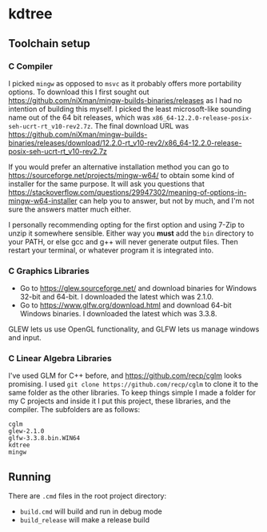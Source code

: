 # kdtree

## Toolchain setup

### C Compiler

I picked `mingw` as opposed to `msvc` as it probably offers more portability options.
To download this I first sought out <https://github.com/niXman/mingw-builds-binaries/releases>
as I had no intention of building this myself.
I picked the least microsoft-like sounding name out of the 64 bit releases, which was `x86_64-12.2.0-release-posix-seh-ucrt-rt_v10-rev2.7z`. The final download URL was <https://github.com/niXman/mingw-builds-binaries/releases/download/12.2.0-rt_v10-rev2/x86_64-12.2.0-release-posix-seh-ucrt-rt_v10-rev2.7z>

If you would prefer an alternative installation method you can go to <https://sourceforge.net/projects/mingw-w64/> to obtain some kind of installer for the same purpose. It will ask you questions that <https://stackoverflow.com/questions/29947302/meaning-of-options-in-mingw-w64-installer> can help you to answer, but not by much, and I'm not sure the answers matter much either.

I personally recommending opting for the first option and using 7-Zip to unzip it somewhere sensible. Either way you __must__ add the `bin` directory to your PATH, or else gcc and g++ will never generate output files. Then restart your terminal, or whatever program it is integrated into.

### C Graphics Libraries

- Go to <https://glew.sourceforge.net/> and download binaries for Windows 32-bit and 64-bit. I downloaded the latest which was 2.1.0.
- Go to <https://www.glfw.org/download.html> and download 64-bit Windows binaries. I downloaded the latest which was 3.3.8.

GLEW lets us use OpenGL functionality, and GLFW lets us manage windows and input.

### C Linear Algebra Libraries

I've used GLM for C++ before, and <https://github.com/recp/cglm> looks promising. I used `git clone https://github.com/recp/cglm` to clone it to the same folder as the other libraries. To keep things simple I made a folder for my C projects and inside it I put this project, these libraries, and the compiler. The subfolders are as follows:

```text
cglm
glew-2.1.0
glfw-3.3.8.bin.WIN64
kdtree
mingw
```

## Running

There are `.cmd` files in the root project directory:

- `build.cmd` will build and run in debug mode
- `build_release` will make a release build
